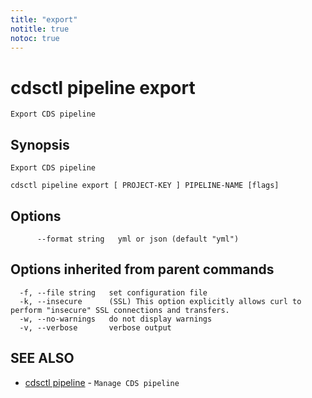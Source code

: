 ```yaml
---
title: "export"
notitle: true
notoc: true
---
```

# cdsctl pipeline export

`Export CDS pipeline`

## Synopsis

`Export CDS pipeline`

```
cdsctl pipeline export [ PROJECT-KEY ] PIPELINE-NAME [flags]
```

## Options

```
      --format string   yml or json (default "yml")
```

## Options inherited from parent commands

```
  -f, --file string   set configuration file
  -k, --insecure      (SSL) This option explicitly allows curl to perform "insecure" SSL connections and transfers.
  -w, --no-warnings   do not display warnings
  -v, --verbose       verbose output
```

## SEE ALSO

* [cdsctl pipeline](/docs/components/cdsctl/pipeline/)	 - `Manage CDS pipeline`

